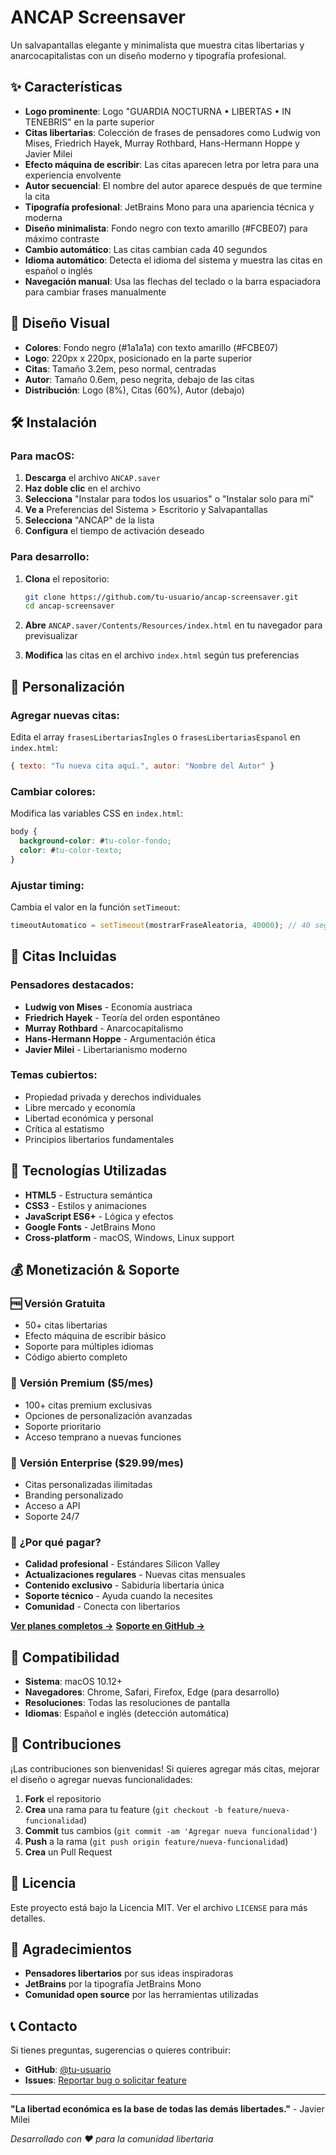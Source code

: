 # ANCAP Screensaver

Un salvapantallas elegante y minimalista que muestra citas libertarias y anarcocapitalistas con un diseño moderno y tipografía profesional.

## ✨ Características

- **Logo prominente**: Logo "GUARDIA NOCTURNA • LIBERTAS • IN TENEBRIS" en la parte superior
- **Citas libertarias**: Colección de frases de pensadores como Ludwig von Mises, Friedrich Hayek, Murray Rothbard, Hans-Hermann Hoppe y Javier Milei
- **Efecto máquina de escribir**: Las citas aparecen letra por letra para una experiencia envolvente
- **Autor secuencial**: El nombre del autor aparece después de que termine la cita
- **Tipografía profesional**: JetBrains Mono para una apariencia técnica y moderna
- **Diseño minimalista**: Fondo negro con texto amarillo (#FCBE07) para máximo contraste
- **Cambio automático**: Las citas cambian cada 40 segundos
- **Idioma automático**: Detecta el idioma del sistema y muestra las citas en español o inglés
- **Navegación manual**: Usa las flechas del teclado o la barra espaciadora para cambiar frases manualmente

## 🎨 Diseño Visual

- **Colores**: Fondo negro (#1a1a1a) con texto amarillo (#FCBE07)
- **Logo**: 220px x 220px, posicionado en la parte superior
- **Citas**: Tamaño 3.2em, peso normal, centradas
- **Autor**: Tamaño 0.6em, peso negrita, debajo de las citas
- **Distribución**: Logo (8%), Citas (60%), Autor (debajo)

## 🛠️ Instalación

### Para macOS:

1. **Descarga** el archivo `ANCAP.saver`
2. **Haz doble clic** en el archivo
3. **Selecciona** "Instalar para todos los usuarios" o "Instalar solo para mí"
4. **Ve a** Preferencias del Sistema > Escritorio y Salvapantallas
5. **Selecciona** "ANCAP" de la lista
6. **Configura** el tiempo de activación deseado

### Para desarrollo:

1. **Clona** el repositorio:
   ```bash
   git clone https://github.com/tu-usuario/ancap-screensaver.git
   cd ancap-screensaver
   ```

2. **Abre** `ANCAP.saver/Contents/Resources/index.html` en tu navegador para previsualizar

3. **Modifica** las citas en el archivo `index.html` según tus preferencias

## 📝 Personalización

### Agregar nuevas citas:

Edita el array `frasesLibertariasIngles` o `frasesLibertariasEspanol` en `index.html`:

```javascript
{ texto: "Tu nueva cita aquí.", autor: "Nombre del Autor" }
```

### Cambiar colores:

Modifica las variables CSS en `index.html`:

```css
body {
  background-color: #tu-color-fondo;
  color: #tu-color-texto;
}
```

### Ajustar timing:

Cambia el valor en la función `setTimeout`:

```javascript
timeoutAutomatico = setTimeout(mostrarFraseAleatoria, 40000); // 40 segundos
```

## 🎯 Citas Incluidas

### Pensadores destacados:
- **Ludwig von Mises** - Economía austriaca
- **Friedrich Hayek** - Teoría del orden espontáneo
- **Murray Rothbard** - Anarcocapitalismo
- **Hans-Hermann Hoppe** - Argumentación ética
- **Javier Milei** - Libertarianismo moderno

### Temas cubiertos:
- Propiedad privada y derechos individuales
- Libre mercado y economía
- Libertad económica y personal
- Crítica al estatismo
- Principios libertarios fundamentales

## 🔧 Tecnologías Utilizadas

- **HTML5** - Estructura semántica
- **CSS3** - Estilos y animaciones
- **JavaScript ES6+** - Lógica y efectos
- **Google Fonts** - JetBrains Mono
- **Cross-platform** - macOS, Windows, Linux support

## 💰 **Monetización & Soporte**

### 🆓 **Versión Gratuita**
- 50+ citas libertarias
- Efecto máquina de escribir básico
- Soporte para múltiples idiomas
- Código abierto completo

### 💎 **Versión Premium** ($5/mes)
- 100+ citas premium exclusivas
- Opciones de personalización avanzadas
- Soporte prioritario
- Acceso temprano a nuevas funciones

### 🚀 **Versión Enterprise** ($29.99/mes)
- Citas personalizadas ilimitadas
- Branding personalizado
- Acceso a API
- Soporte 24/7

### 🌟 **¿Por qué pagar?**
- **Calidad profesional** - Estándares Silicon Valley
- **Actualizaciones regulares** - Nuevas citas mensuales
- **Contenido exclusivo** - Sabiduría libertaria única
- **Soporte técnico** - Ayuda cuando la necesites
- **Comunidad** - Conecta con libertarios

**[Ver planes completos →](PRICING.md)**
**[Soporte en GitHub →](https://github.com/sponsors/ancap-screensaver)**

## 📱 Compatibilidad

- **Sistema**: macOS 10.12+
- **Navegadores**: Chrome, Safari, Firefox, Edge (para desarrollo)
- **Resoluciones**: Todas las resoluciones de pantalla
- **Idiomas**: Español e inglés (detección automática)

## 🤝 Contribuciones

¡Las contribuciones son bienvenidas! Si quieres agregar más citas, mejorar el diseño o agregar nuevas funcionalidades:

1. **Fork** el repositorio
2. **Crea** una rama para tu feature (`git checkout -b feature/nueva-funcionalidad`)
3. **Commit** tus cambios (`git commit -am 'Agregar nueva funcionalidad'`)
4. **Push** a la rama (`git push origin feature/nueva-funcionalidad`)
5. **Crea** un Pull Request

## 📄 Licencia

Este proyecto está bajo la Licencia MIT. Ver el archivo `LICENSE` para más detalles.

## 🙏 Agradecimientos

- **Pensadores libertarios** por sus ideas inspiradoras
- **JetBrains** por la tipografía JetBrains Mono
- **Comunidad open source** por las herramientas utilizadas

## 📞 Contacto

Si tienes preguntas, sugerencias o quieres contribuir:

- **GitHub**: [@tu-usuario](https://github.com/tu-usuario)
- **Issues**: [Reportar bug o solicitar feature](https://github.com/tu-usuario/ancap-screensaver/issues)

---

**"La libertad económica es la base de todas las demás libertades."** - Javier Milei

*Desarrollado con ❤️ para la comunidad libertaria*
